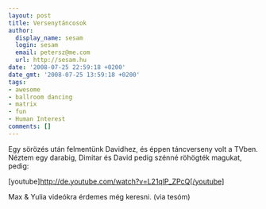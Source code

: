 ```yaml
---
layout: post
title: Versenytáncosok
author:
  display_name: sesam
  login: sesam
  email: petersz@me.com
  url: http://sesam.hu
date: '2008-07-25 22:59:18 +0200'
date_gmt: '2008-07-25 13:59:18 +0200'
tags:
- awesome
- ballroom dancing
- matrix
- fun
- Human Interest
comments: []
---
```


Egy sörözés után felmentünk Davidhez, és éppen táncverseny volt a TVben. Néztem egy darabig, Dimitar és David pedig szénné röhögték magukat, pedig:

[youtube]http://de.youtube.com/watch?v=L21qlP_ZPcQ[/youtube]

Max & Yulia videókra érdemes még keresni. (via tesóm)
